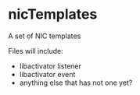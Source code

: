 nicTemplates
============

A set of NIC templates

Files will include:
- libactivator listener
- libactivator event
- anything else that has not one yet?
